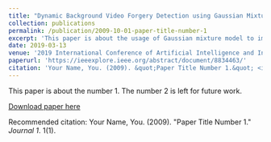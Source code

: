 ```yaml
---
title: "Dynamic Background Video Forgery Detection using Gaussian Mixture Model"
collection: publications
permalink: /publication/2009-10-01-paper-title-number-1
excerpt: 'This paper is about the usage of Gaussian mixture model to improve the performance of video forgery detection'
date: 2019-03-13
venue: '2019 International Conference of Artificial Intelligence and Information Technology (ICAIIT)'
paperurl: 'https://ieeexplore.ieee.org/abstract/document/8834463/'
citation: 'Your Name, You. (2009). &quot;Paper Title Number 1.&quot; <i>Journal 1</i>. 1(1).'
---
```

This paper is about the number 1. The number 2 is left for future work.

[Download paper here](https://ieeexplore.ieee.org/abstract/document/8834463/)

Recommended citation: Your Name, You. (2009). "Paper Title Number 1." <i>Journal 1</i>. 1(1).
